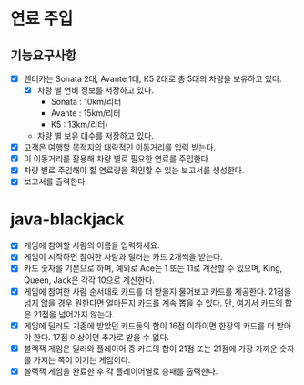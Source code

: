# 연료 주입

## 기능요구사항

- [x] 렌터카는 Sonata 2대, Avante 1대, K5 2대로 총 5대의 차량을 보유하고 있다.
    - [x] 차량 별 연비 정보를 저장하고 있다.
        - Sonata : 10km/리터
        - Avante : 15km/리터
        - K5 : 13km/리터)
    - 차량 별 보유 대수를 저장하고 있다.
- [x] 고객은 여행할 목적지의 대략적인 이동거리를 입력 받는다.
- [x] 이 이동거리를 활용해 차량 별로 필요한 연료를 주입한다.
- [x] 차량 별로 주입해야 할 연료량을 확인할 수 있는 보고서를 생성한다.
- [x] 보고서를 출력한다.

# java-blackjack

- [x] 게임에 참여할 사람의 이름을 입력하세요.
- [x] 게임이 시작하면 참여한 사람과 딜러는 카드 2개씩을 받는다.
- [x] 카드 숫자를 기본으로 하며, 예외로 Ace는 1 또는 11로 계산할 수 있으며, King, Queen, Jack은 각각 10으로 계산한다.
- [x] 게임에 참여한 사람 순서대로 카드를 더 받을지 물어보고 카드를 제공한다. 21점을 넘지 않을 경우 원한다면 얼마든지 카드를 계속 뽑을 수 있다. 단, 여기서 카드의 합은
  21점을 넘어가지 않는다.
- [x] 게임에 딜러도 기존에 받았던 카드들의 합이 16점 이하이면 한장의 카드를 더 받아야 한다. 17점 이상이면 추가로 받을 수 없다.
- [x] 블랙잭 게임은 딜러와 플레이어 중 카드의 합이 21점 또는 21점에 가장 가까운 숫자를 가지는 쪽이 이기는 게임이다.
- [x] 블랙잭 게임을 완료한 후 각 플레이어별로 승패를 출력한다.
